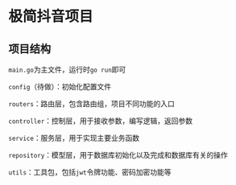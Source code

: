 # 极简抖音项目

## 项目结构

`main.go`为主文件，运行时`go run`即可

`config`（待做）：初始化配置文件

`routers`：路由层，包含路由组，项目不同功能的入口

`controller`：控制层，用于接收参数，编写逻辑，返回参数

`service`：服务层，用于实现主要业务函数

`repository`：模型层，用于数据库初始化以及完成和数据库有关的操作

`utils`：工具包，包括`jwt`令牌功能、密码加密功能等
